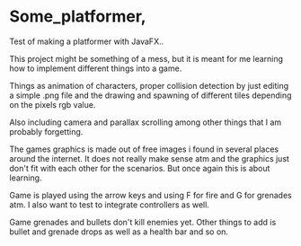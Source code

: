 # Some_platformer,

Test of making a platformer with JavaFX..

This project might be something of a mess, but it is meant for me
learning how to implement different things into a game.

Things as animation of characters, proper collision detection by just 
editing a simple .png file and the drawing and spawning of different 
tiles depending on the pixels rgb value.

Also including camera and parallax scrolling among other things that
I am probably forgetting.

The games graphics is made out of free images i found in several places
around the internet. It does not really make sense atm and the
graphics just don't fit with each other for the scenarios.
But once again this is about learning.

Game is played using the arrow keys and using F for fire and G for
grenades atm. I also want to test to integrate controllers as well.

Game grenades and bullets don't kill enemies yet. Other things to
add is bullet and grenade drops as well as a health bar and so on.